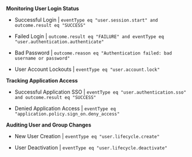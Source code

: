 **Monitoring User Login Status**

* Successful Login | `eventType eq "user.session.start" and outcome.result eq "SUCCESS"`

* Failed Login | `outcome.result eq "FAILURE" and eventType eq "user.authentication.authenticate"`

* Bad Password | `outcome.reason eq "Authentication failed: bad username or password"`

* User Account Lockouts | `eventType eq "user.account.lock"`

**Tracking Application Access**

* Successful Application SSO | `eventType eq "user.authentication.sso" and outcome.result eq "SUCCESS"`

* Denied Application Access | `eventType eq "application.policy.sign_on.deny_access"`

**Auditing User and Group Changes**

* New User Creation | `eventType eq "user.lifecycle.create"`

* User Deactivation | `eventType eq "user.lifecycle.deactivate"`
